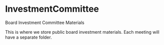 # InvestmentCommittee
Board Investment Committee Materials

This is where we store public board investment materials.  Each meeting will have a separate folder.


